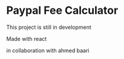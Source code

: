 # Paypal Fee Calculator

This project is still in development

Made with react

in collaboration with ahmed baari
